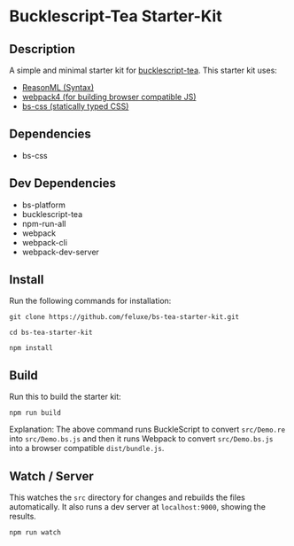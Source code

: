 # Bucklescript-Tea Starter-Kit


## Description

A simple and minimal starter kit for [bucklescript-tea](https://github.com/OvermindDL1/bucklescript-tea). This starter kit uses:

* [ReasonML (Syntax)](https://reasonml.github.io/)
* [webpack4 (for building browser compatible JS)](https://webpack.js.org/)
* [bs-css (statically typed CSS)](https://github.com/SentiaAnalytics/bs-css)

## Dependencies

* bs-css

## Dev Dependencies

* bs-platform
* bucklescript-tea
* npm-run-all
* webpack
* webpack-cli
* webpack-dev-server

## Install

Run the following commands for installation:

```
git clone https://github.com/feluxe/bs-tea-starter-kit.git

cd bs-tea-starter-kit

npm install
```

## Build

Run this to build the starter kit:

```
npm run build
```

Explanation: The above command runs BuckleScript to convert `src/Demo.re` into `src/Demo.bs.js` and then it runs Webpack to convert `src/Demo.bs.js` into a browser compatible `dist/bundle.js`.


## Watch / Server

This watches the `src` directory for changes and rebuilds the files automatically. It also runs a dev server at `localhost:9000`, showing the results.

```
npm run watch
```

